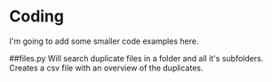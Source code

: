 # Coding

I'm going to add some smaller code examples here.

##files.py
Will search duplicate files in a folder and all it's subfolders.
Creates a csv file with an overview of the duplicates.
